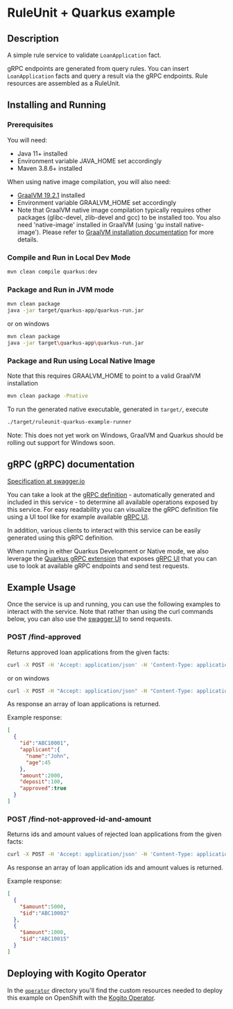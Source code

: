 # RuleUnit + Quarkus example

## Description

A simple rule service to validate `LoanApplication` fact.

gRPC endpoints are generated from query rules. You can insert `LoanApplication` facts and query a result via the gRPC endpoints. Rule resources are assembled as a RuleUnit.

## Installing and Running

### Prerequisites

You will need:
  - Java 11+ installed
  - Environment variable JAVA_HOME set accordingly
  - Maven 3.8.6+ installed

When using native image compilation, you will also need:
  - [GraalVM 19.2.1](https://github.com/oracle/graal/releases/tag/vm-19.2.1) installed
  - Environment variable GRAALVM_HOME set accordingly
  - Note that GraalVM native image compilation typically requires other packages (glibc-devel, zlib-devel and gcc) to be installed too.  You also need 'native-image' installed in GraalVM (using 'gu install native-image'). Please refer to [GraalVM installation documentation](https://www.graalvm.org/docs/reference-manual/aot-compilation/#prerequisites) for more details.

### Compile and Run in Local Dev Mode

```sh
mvn clean compile quarkus:dev
```

### Package and Run in JVM mode

```sh
mvn clean package
java -jar target/quarkus-app/quarkus-run.jar
```

or on windows

```sh
mvn clean package
java -jar target\quarkus-app\quarkus-run.jar
```

### Package and Run using Local Native Image
Note that this requires GRAALVM_HOME to point to a valid GraalVM installation

```sh
mvn clean package -Pnative
```

To run the generated native executable, generated in `target/`, execute

```sh
./target/ruleunit-quarkus-example-runner
```

Note: This does not yet work on Windows, GraalVM and Quarkus should be rolling out support for Windows soon.

## gRPC (gRPC) documentation
[Specification at swagger.io](https://swagger.io/docs/specification/about/)

You can take a look at the [gRPC definition](http://localhost:8080/openapi?format=json) - automatically generated and included in this service - to determine all available operations exposed by this service. For easy readability you can visualize the gRPC definition file using a UI tool like for example available [gRPC UI](https://editor.swagger.io).

In addition, various clients to interact with this service can be easily generated using this gRPC definition.

When running in either Quarkus Development or Native mode, we also leverage the [Quarkus gRPC extension](https://quarkus.io/guides/openapi-swaggerui#use-swagger-ui-for-development) that exposes [gRPC UI](http://localhost:8080/swagger-ui/) that you can use to look at available gRPC endpoints and send test requests.

## Example Usage

Once the service is up and running, you can use the following examples to interact with the service.  Note that rather than using the curl commands below, you can also use the [swagger UI](http://localhost:8080/swagger-ui/) to send requests.

### POST /find-approved

Returns approved loan applications from the given facts:

```sh
curl -X POST -H 'Accept: application/json' -H 'Content-Type: application/json' -d '{"maxAmount":5000,"loanApplications":[{"id":"ABC10001","amount":2000,"deposit":100,"applicant":{"age":45,"name":"John"}}, {"id":"ABC10002","amount":5000,"deposit":100,"applicant":{"age":25,"name":"Paul"}}, {"id":"ABC10015","amount":1000,"deposit":100,"applicant":{"age":12,"name":"George"}}]}' http://localhost:8080/find-approved
```
or on windows

```sh
curl -X POST -H "Accept: application/json" -H "Content-Type: application/json" -d "{\"maxAmount\":5000,\"loanApplications\":[{\"id\":\"ABC10001\",\"amount\":2000,\"deposit\":100,\"applicant\":{\"age\":45,\"name\":\"John\"}}, {\"id\":\"ABC10002\",\"amount\":5000,\"deposit\":100,\"applicant\":{\"age\":25,\"name\":\"Paul\"}}, {\"id\":\"ABC10015\",\"amount\":1000,\"deposit\":100,\"applicant\":{\"age\":12,\"name\":\"George\"}}]}" http://localhost:8080/find-approved
```

As response an array of loan applications is returned.

Example response:

```json
[
  {
    "id":"ABC10001",
    "applicant":{
      "name":"John",
      "age":45
    },
    "amount":2000,
    "deposit":100,
    "approved":true
  }
]
```

### POST /find-not-approved-id-and-amount

Returns ids and amount values of rejected loan applications from the given facts:

```sh
curl -X POST -H 'Accept: application/json' -H 'Content-Type: application/json' -d '{"maxAmount":5000,"loanApplications":[{"id":"ABC10001","amount":2000,"deposit":100,"applicant":{"age":45,"name":"John"}}, {"id":"ABC10002","amount":5000,"deposit":100,"applicant":{"age":25,"name":"Paul"}}, {"id":"ABC10015","amount":1000,"deposit":100,"applicant":{"age":12,"name":"George"}}]}' http://localhost:8080/find-not-approved-id-and-amount
```

As response an array of loan application ids and amount values is returned.

Example response:
```json
[
  {
    "$amount":5000,
    "$id":"ABC10002"
  },
  {
    "$amount":1000,
    "$id":"ABC10015"
  }
]
```

## Deploying with Kogito Operator

In the [`operator`](operator) directory you'll find the custom resources needed to deploy this example on OpenShift with the [Kogito Operator](https://docs.jboss.org/kogito/release/latest/html_single/#chap_kogito-deploying-on-openshift).

